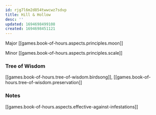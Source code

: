 ```yaml
---
id: rjg7l6m2d854twwcwz7sdvp
title: Hill & Hollow
desc: ''
updated: 1694698499108
created: 1694698451121
---
```


Major [[games.book-of-hours.aspects.principles.moon]]

Minor [[games.book-of-hours.aspects.principles.scale]]

### Tree of Wisdom

[[games.book-of-hours.tree-of-wisdom.birdsong]], [[games.book-of-hours.tree-of-wisdom.preservation]]

### Notes

[[games.book-of-hours.aspects.effective-against-infestations]]
